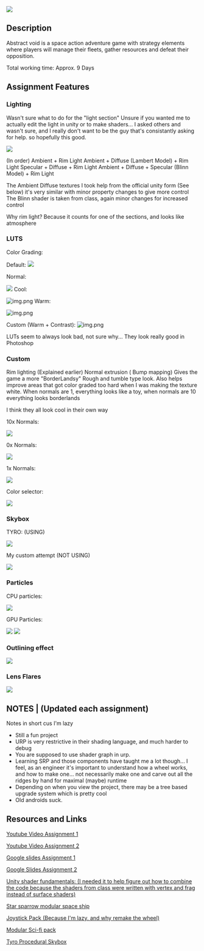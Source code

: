 ![](Title.jpg)
## Description

Abstract void is a space action adventure game with strategy elements where players will manage their fleets, gather resources and defeat their opposition.

Total working time: Approx. 9 Days



## Assignment Features

### Lighting
Wasn't sure what to do for the "light section" Unsure if you wanted me to actually edit the light in unity or to make shaders... I asked others and wasn't sure, and I really don't want to be the guy that's consistantly asking for help. so hopefully this good.

![](A.png)

(In order)
Ambient + Rim Light
Ambient + Diffuse (Lambert Model) + Rim Light
Specular + Diffuse + Rim Light
Ambient + Diffuse + Specular (Blinn Model) + Rim Light

The Ambient Diffuse textures I took help from the official unity form (See below) it's very similar with minor property changes to give more control
The Blinn shader is taken from class, again minor changes for increased control

Why rim light? Because it counts for one of the sections, and looks like atmosphere

### LUTS

Color Grading: 

Default:
![](B0.png)

Normal:

![](B.png)
Cool:

![img.png](C.png)
Warm:

![img.png](D.png)

Custom (Warm + Contrast):
![img.png](E.png)

LUTs seem to always look bad, not sure why... They look really good in Photoshop

### Custom
Rim lighting (Explained earlier)
Normal extrusion ( Bump mapping) Gives the game a more "BorderLandsy" Rough and tumble type look. Also helps improve areas that got color graded too hard when I was making the texture white. When normals are 1, everything looks like a toy, when normals are 10 everything looks borderlands

I think they all look cool in their own way

10x Normals:

![](F.png)

0x Normals:

![](G.png)

1x Normals:

![](H.png)


Color selector:

![](I.png)


### Skybox
TYRO: (USING)

![](Tyro.PNG)

My custom attempt (NOT USING)

![](CustomSkybox.PNG)

### Particles
CPU particles:

![](CPUParticles.gif)

GPU Particles:

![](GPUParticlesA.gif)
![](GPUParticlesB.gif)
### Outlining effect
![](Outline.PNG)

### Lens Flares
![](Title.jpg)


## NOTES | (Updated each assignment)

Notes in short cus I'm lazy
* Still a fun project
* URP is very restrictive in their shading language, and much harder to debug
* You are supposed to use shader graph in urp.
* Learning SRP and those components have taught me a lot though... I feel, as an engineer it's important to understand how a wheel works, and how to make one... not necessarily make one and carve out all the ridges by hand for maximal (maybe) runtime
* Depending on when you view the project, there may be a tree based upgrade system which is pretty cool
* Old androids suck.

## Resources and Links

[Youtube Video Assignment 1](https://youtu.be/mPkiP0KxTGw)

[Youtube Video Assignment 2](https://youtu.be/M33u_Xt4gQE)

[Google slides Assignment 1](https://docs.google.com/presentation/d/1b1NrIQdTX083GBhReAvFBrGcwF4PFgROCB6B2utCwPA/edit?usp=sharing)

[Google Slides Assignment 2](https://docs.google.com/presentation/d/1-ya4YOdd23T-f0EnUmP507uGf4BSvMQ88fiNTJCULbE/edit?usp=sharing)

[Unity shader fundamentals: (I needed it to help figure out how to combine the code because the shaders from class were written with vertex and frag instead of surface shaders)](https://docs.unity3d.com/Manual/SL-VertexFragmentShaderExamples.html)

[Star sparrow modular space ship](https://assetstore.unity.com/packages/3d/vehicles/space/star-sparrow-modular-spaceship-73167)

[Joystick Pack (Because I'm lazy, and why remake the wheel)](https://assetstore.unity.com/packages/tools/input-management/joystick-pack-107631~~)

[Modular Sci-fi pack](https://assetstore.unity.com/packages/3d/environments/sci-fi/sci-fi-styled-modular-pack-82913)

[Tyro Procedural Skybox](https://tools.wwwtyro.net/space-3d/index.html#animationSpeed=1&fov=80&nebulae=true&pointStars=true&resolution=1024&seed=4ueppfqf5qc0&stars=true&sun=true)

